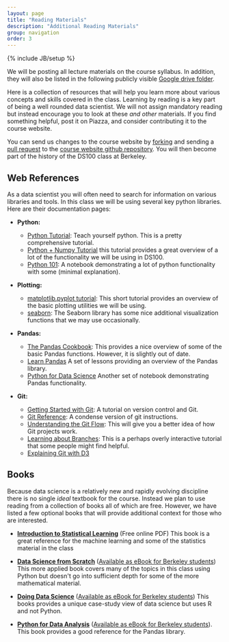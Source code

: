 ```yaml
---
layout: page
title: "Reading Materials"
description: "Additional Reading Materials"
group: navigation
order: 3
---
```


{% include JB/setup %}


We will be posting all lecture materials on the course syllabus.  In addition, they will also be listed in the following publicly visible [Google drive folder](https://drive.google.com/drive/folders/0Bze55lezLJhIM3BBRW0wc0lXQWs).

Here is a collection of resources that will help you learn more about various concepts and skills covered in the class.  Learning by reading is a key part of being a well rounded data scientist.  We will not assign mandatory reading but instead encourage you to look at these _and other_ materials.  If you find something helpful, post it on Piazza, and consider contributing it to the course website.  


You can send us changes to the course website by [forking](https://help.github.com/articles/fork-a-repo/) and sending a [pull request](https://help.github.com/articles/about-pull-requests/) to the [course website github repository](https://github.com/DS-100/DS-100.github.io).  You will then become part of the history of the DS100 class at Berkeley.





## Web References

As a data scientist you will often need to search for information on various libraries and tools.  In this class we will be using several key python libraries.  Here are their documentation pages:

* **Python:**
  * [Python Tutorial](https://docs.python.org/3.5/tutorial/):  Teach yourself python.  This is a pretty comprehensive tutorial.
  * [Python + Numpy Tutorial](http://cs231n.github.io/python-numpy-tutorial/) this tutorial provides a great overview of a lot of the functionality we will be using in DS100.
  * [Python 101](http://nbviewer.jupyter.org/urls/bitbucket.org/hrojas/learn-pandas/raw/master/lessons/Python_101.ipynb): A notebook demonstrating a lot of python functionality with some (minimal explanation).


* **Plotting:**
  * [matplotlib.pyplot tutorial](http://matplotlib.org/users/pyplot_tutorial.html#pyplot-tutorial): This short tutorial provides an overview of the basic plotting utilities we will be using.
  * [seaborn](http://seaborn.pydata.org/tutorial.html): The Seaborn library has some nice additional visualization functions that we may use occasionally.  

* **Pandas:**
  * [The Pandas Cookbook](http://nbviewer.jupyter.org/github/jvns/pandas-cookbook/tree/master/cookbook/):  This provides a nice overview of some of the basic Pandas functions.  However, it is slightly out of date.
  * [Learn Pandas](https://bitbucket.org/hrojas/learn-pandas) A set of lessons providing an overview of the Pandas library.  
  * [Python for Data Science](http://wavedatalab.github.io/datawithpython/index.html) Another set of notebook demonstrating Pandas functionality.

* **Git:**
  * [Getting Started with Git](https://git-scm.com/book/en/v2/Getting-Started-About-Version-Control): A tutorial on version control and Git.
  * [Git Reference](http://gitref.org): A condense version of git instructions.
  * [Understanding the Git Flow](https://guides.github.com/introduction/flow/): This will give you a better idea of how Git projects work.
  * [Learning about Branches](http://learngitbranching.js.org): This is a perhaps overly interactive tutorial that some people might find helpful.
  * [Explaining Git with D3](http://onlywei.github.io/explain-git-with-d3/)


## Books

Because data science is a relatively new and rapidly evolving discipline there is no single *ideal* textbook for the course.
Instead we plan to use reading from a collection of books all of which are free.
However, we have listed a few optional books that will provide additional context for those who are interested.

* **[Introduction to Statistical Learning](http://www-bcf.usc.edu/~gareth/ISL/)** (Free online PDF) This book is a great reference for the machine learning and some of the statistics material in the class

* **[Data Science from Scratch](http://shop.oreilly.com/product/0636920033400.do)** ([Available as eBook for Berkeley students](http://proquest.safaribooksonline.com/9781491901410)) This more applied book covers many of the topics in this class using Python but doesn't go into sufficient depth for some of the more mathematical material.

*  **[Doing Data Science](http://shop.oreilly.com/product/0636920028529.do)**
([Available as eBook for Berkeley students](http://proquest.safaribooksonline.com/9781449363871)) This books provides a unique case-study view of data science but uses R and not Python.

* **[Python for Data Analysis](http://shop.oreilly.com/product/0636920023784.do)** ([Available as eBook for Berkeley students](http://proquest.safaribooksonline.com/9781449323592)).  This book provides a good reference for the Pandas library.








